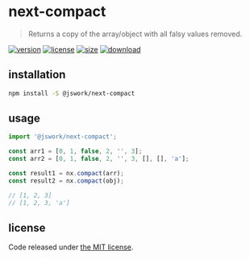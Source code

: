 # next-compact
> Returns a copy of the array/object with all falsy values removed.

[![version][version-image]][version-url]
[![license][license-image]][license-url]
[![size][size-image]][size-url]
[![download][download-image]][download-url]

## installation
```bash
npm install -S @jswork/next-compact
```

## usage
```js
import '@jswork/next-compact';

const arr1 = [0, 1, false, 2, '', 3];
const arr2 = [0, 1, false, 2, '', 3, [], [], 'a'];

const result1 = nx.compact(arr);
const result2 = nx.compact(obj);

// [1, 2, 3]
// [1, 2, 3, 'a']
```

## license
Code released under [the MIT license](https://github.com/afeiship/next-compact/blob/master/LICENSE.txt).

[version-image]: https://img.shields.io/npm/v/@jswork/next-compact
[version-url]: https://npmjs.org/package/@jswork/next-compact

[license-image]: https://img.shields.io/npm/l/@jswork/next-compact
[license-url]: https://github.com/afeiship/next-compact/blob/master/LICENSE.txt

[size-image]: https://img.shields.io/bundlephobia/minzip/@jswork/next-compact
[size-url]: https://github.com/afeiship/next-compact/blob/master/dist/next-compact.min.js

[download-image]: https://img.shields.io/npm/dm/@jswork/next-compact
[download-url]: https://www.npmjs.com/package/@jswork/next-compact
